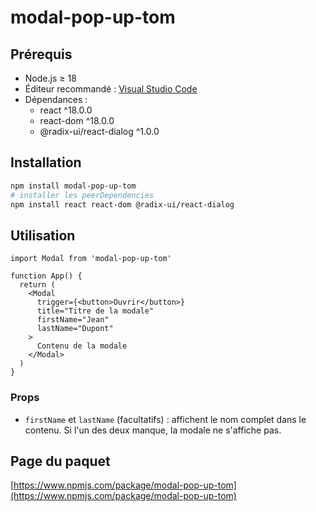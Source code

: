 # modal-pop-up-tom

## Prérequis

- Node.js ≥ 18
- Éditeur recommandé : [Visual Studio Code](https://code.visualstudio.com/)
- Dépendances :
  - react ^18.0.0
  - react-dom ^18.0.0
  - @radix-ui/react-dialog ^1.0.0

## Installation

```bash
npm install modal-pop-up-tom
# installer les peerDependencies
npm install react react-dom @radix-ui/react-dialog
```

## Utilisation

```tsx
import Modal from 'modal-pop-up-tom'

function App() {
  return (
    <Modal
      trigger={<button>Ouvrir</button>}
      title="Titre de la modale"
      firstName="Jean"
      lastName="Dupont"
    >
      Contenu de la modale
    </Modal>
  )
}
```

### Props

- `firstName` et `lastName` (facultatifs) : affichent le nom complet dans le contenu. Si l'un des deux manque, la modale ne s'affiche pas.

## Page du paquet

[https://www.npmjs.com/package/modal-pop-up-tom](https://www.npmjs.com/package/modal-pop-up-tom)

